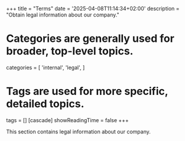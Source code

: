 +++
title = "Terms"
date = '2025-04-08T11:14:34+02:00'
description = "Obtain legal information about our company."
# Categories are generally used for broader, top-level topics.
categories = [
 'internal',
 'legal',
]
# Tags are used for more specific, detailed topics.
tags = []
[cascade]
showReadingTime = false
+++

This section contains legal information about our company.
